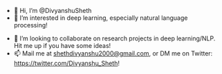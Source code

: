 - 👋 Hi, I’m @DivyanshuSheth
- 👀 I’m interested in deep learning, especially natural language processing!
<!-- - 🌱 I’m currently learning ... -->
- 💞️ I’m looking to collaborate on research projects in deep learning/NLP. Hit me up if you have some ideas!
- 📫 Mail me at shethdivyanshu2000@gmail.com, or DM me on Twitter: https://twitter.com/Divyanshu_Sheth!

<!---
DivyanshuSheth/DivyanshuSheth is a ✨ special ✨ repository because its `README.md` (this file) appears on your GitHub profile.
You can click the Preview link to take a look at your changes.
--->
